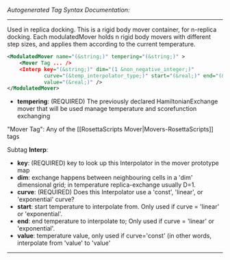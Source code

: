 <!-- THIS IS AN AUTOGENERATED FILE: Don't edit it directly, instead change the schema definition in the code itself. -->

_Autogenerated Tag Syntax Documentation:_

---
Used in replica docking.  This is a rigid body mover container, for n-replica docking.  Each modulatedMover holds n rigid body movers with different step sizes, and applies them according to the current temperature.

```xml
<ModulatedMover name="(&string;)" tempering="(&string;)" >
    <Mover Tag ... />
    <Interp key="(&string;)" dim="(1 &non_negative_integer;)"
            curve="(&temp_interpolator_type;)" start="(&real;)" end="(&real;)"
            value="(&real;)" />
</ModulatedMover>
```

-   **tempering**: (REQUIRED) The previously declared HamiltonianExchange mover that will be used manage temperature and scorefunction exchanging


"Mover Tag": Any of the [[RosettaScripts Mover|Movers-RosettaScripts]] tags

Subtag **Interp**:   

-   **key**: (REQUIRED) key to look up this Interpolator in the mover prototype map
-   **dim**: exchange happens between neighbouring cells in a 'dim' dimensional grid; in temperature replica-exchange usually D=1.
-   **curve**: (REQUIRED) Does this Interpolator use a 'const', 'linear', or 'exponential' curve?
-   **start**: start temperature to interpolate from. Only used if curve = 'linear' or 'exponential'.
-   **end**: end temperature to interpolate to; Only used if curve = 'linear' or 'exponential'.
-   **value**: temperature value, only used if curve='const' (in other words, interpolate from 'value' to 'value'

---
